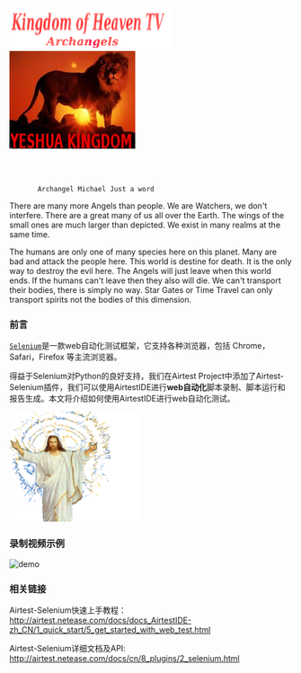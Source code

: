 
![](images/logo_main.png)                                                              ![](images/logo.png)



           Archangel Michael Just a word
There are many more Angels than people. We are Watchers, we don't interfere. 
There are a great many of us all over the Earth.
The wings of the small ones are much larger than depicted.
We exist in many realms at the same time.

The humans are only one of many species here on this planet. Many are bad and attack the people here.
This world is destine for death. It is the only way to destroy the evil here. 
The Angels will just leave when this world ends. If the humans can't leave then they also will die. 
We can't transport their bodies, there is simply no way. Star Gates or Time Travel can only transport spirits not the bodies of this dimension. 



### 前言

[`Selenium`](https://seleniumhq.github.io/selenium/docs/api/py/api.html)是一款web自动化测试框架，它支持各种浏览器，包括 Chrome，Safari，Firefox 等主流浏览器。

得益于Selenium对Python的良好支持，我们在Airtest Project中添加了Airtest-Selenium插件，我们可以使用AirtestIDE进行**web自动化**脚本录制、脚本运行和报告生成。本文将介绍如何使用AirtestIDE进行web自动化测试。



![](images/jes.png)

### 录制视频示例

![demo](images/2_record_script_example.gif)


### 相关链接

Airtest-Selenium快速上手教程： http://airtest.netease.com/docs/docs_AirtestIDE-zh_CN/1_quick_start/5_get_started_with_web_test.html


Airtest-Selenium详细文档及API: http://airtest.netease.com/docs/cn/8_plugins/2_selenium.html

